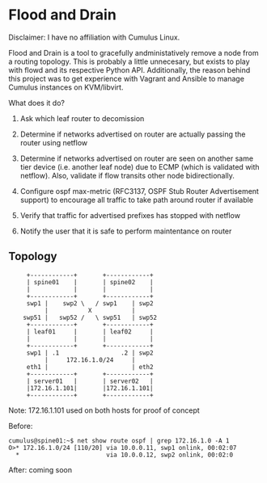 Flood and Drain
===========================
Disclaimer: I have no affiliation with Cumulus Linux.

Flood and Drain is a tool to gracefully andministatively remove a node from a routing topology. This is probably a little unnecesary, but exists to play with flowd and its respective Python API. Additionally, the reason behind this project was to get experience with Vagrant and Ansible to manage Cumulus instances on KVM/libvirt.

What does it do?
1. Ask which leaf router to decomission

2. Determine if networks advertised on router are actually passing the router using netflow

3. Determine if networks advertised on router are seen on another same tier device (i.e. another leaf node) due to ECMP (which is validated with netflow). Also, validate if flow transits other node bidirectionally.

4. Configure ospf max-metric (RFC3137, OSPF Stub Router Advertisement support) to encourage all traffic to take path around router if available

5. Verify that traffic for advertised prefixes has stopped with netflow

6. Notify the user that it is safe to perform maintentance on router

Topology
--------

```
     +------------+       +------------+
     | spine01    |       | spine02    |
     |            |       |            |
     +------------+       +------------+
     swp1 |    swp2 \   / swp1    | swp2
          |           X           |
    swp51 |   swp52 /   \ swp51   | swp52
     +------------+       +------------+
     | leaf01     |       | leaf02     |
     |            |       |            |
     +------------+       +------------+
     swp1 | .1                 .2 | swp2
          |     172.16.1.0/24     |
     eth1 |                       | eth2
     +------------+       +------------+
     | server01   |       | server02   |
     |172.16.1.101|       |172.16.1.101|
     +------------+       +------------+
```
Note: 172.16.1.101 used on both hosts for proof of concept

Before:
```
cumulus@spine01:~$ net show route ospf | grep 172.16.1.0 -A 1
O>* 172.16.1.0/24 [110/20] via 10.0.0.11, swp1 onlink, 00:02:07
  *                        via 10.0.0.12, swp2 onlink, 00:02:0
```

After: coming soon

